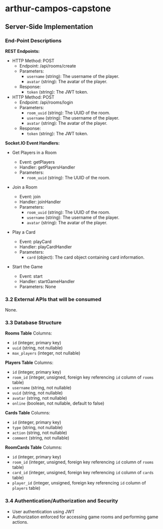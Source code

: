 # arthur-campos-capstone

## Server-Side Implementation

### End-Point Descriptions

**REST Endpoints:**

- HTTP Method: POST
  - Endpoint: /api/rooms/create
  - Parameters:
    - `username` (string): The username of the player.
    - `avatar` (string): The avatar of the player.
  - Response:
    - `token` (string): The JWT token.
- HTTP Method: POST
  - Endpoint: /api/rooms/login
  - Parameters:
    - `room_uuid` (string): The UUID of the room.
    - `username` (string): The username of the player.
    - `avatar` (string): The avatar of the player.
  - Response:
    - `token` (string): The JWT token.

**Socket.IO Event Handlers:**

- Get Players in a Room

  - Event: getPlayers
  - Handler: getPlayersHandler
  - Parameters:
    - `room_uuid` (string): The UUID of the room.

- Join a Room

  - Event: join
  - Handler: joinHandler
  - Parameters:
    - `room_uuid` (string): The UUID of the room.
    - `username` (string): The username of the player.
    - `avatar` (string): The avatar of the player.

- Play a Card

  - Event: playCard
  - Handler: playCardHandler
  - Parameters:
    - `card` (object): The card object containing card information.

- Start the Game
  - Event: start
  - Handler: startGameHandler
  - Parameters: None

### 3.2 External APIs that will be consumed

None.

### 3.3 Database Structure

**Rooms Table**
Columns:

- `id` (integer, primary key)
- `uuid` (string, not nullable)
- `max_players` (integer, not nullable)

**Players Table**
Columns:

- `id` (integer, primary key)
- `room_id` (integer, unsigned, foreign key referencing `id` column of `rooms` table)
- `username` (string, not nullable)
- `uuid` (string, not nullable)
- `avatar` (string, not nullable)
- `online` (boolean, not nullable, default to false)

**Cards Table**
Columns:

- `id` (integer, primary key)
- `type` (string, not nullable)
- `action` (string, not nullable)
- `comment` (string, not nullable)

**RoomCards Table**
Columns:

- `id` (integer, primary key)
- `room_id` (integer, unsigned, foreign key referencing `id` column of `rooms` table)
- `card_id` (integer, unsigned, foreign key referencing `id` column of `cards` table)
- `player_id` (integer, unsigned, foreign key referencing `id` column of `players` table)

### 3.4 Authentication/Authorization and Security

- User authentication using JWT
- Authorization enforced for accessing game rooms and performing game actions.
